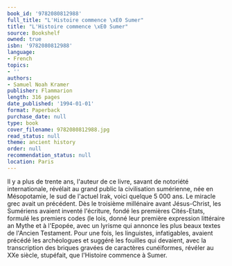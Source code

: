 ```yaml
---
book_id: '9782080812988'
full_title: "L'Histoire commence \xE0 Sumer"
title: "L'Histoire commence \xE0 Sumer"
source: Bookshelf
owned: true
isbn: '9782080812988'
language:
- French
topics:
- ''
authors:
- Samuel Noah Kramer
publisher: Flammarion
length: 316 pages
date_published: '1994-01-01'
format: Paperback
purchase_date: null
type: book
cover_filename: 9782080812988.jpg
read_status: null
theme: ancient history
order: null
recommendation_status: null
location: Paris
---
```

Il y a plus de trente ans, l'auteur de ce livre, savant de notoriété internationale, révélait au grand public la civilisation sumérienne, née en Mésopotamie, le sud de l'actuel Irak, voici quelque 5 000 ans. Le miracle grec avait un précédent. Dès le troisième millénaire avant Jésus-Christ, les Sumériens avaient inventé l'écriture, fondé les premières Cités-Etats, formulé les premiers codes (le lois, donné leur première expression littéraire an Mythe et à l'Epopée, avec un lyrisme qui annonce les plus beaux textes de l'Ancien Testament. Pour une fois, les linguistes, infatigables, avaient précédé les archéologues et suggéré les fouilles qui devaient, avec la transcription des briques gravées de caractères cunéiformes, révéler au XXe siècle, stupéfait, que l'Histoire commence à Sumer.

